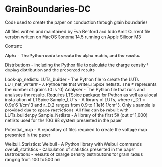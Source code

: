 # GrainBoundaries-DC
 Code used to create the paper on conduction through grain boundaries

 All files written and maintained by Eva Benford and Iddo Amit
 Current file version written on MacOS Sonoma 14.5 running on Apple Silicon M3

 Content:
    
   Alpha - The Python code to create the alpha matrix, and the results.
 	
   Distributions - including the Python file to calculate the charge density / doping distribution and the presented results
 	
   Look-up_netlists:
 		LUTs_builder - The Python file to create the LUTs
 		LUT_net_writer# - A Python file that write LTSpice netlists. The # represents the number of grains (0 is 10)
 		Analyser - The Python file that runs and analyses the results. Requires LTSpice package for Python as well as a local installation of LTSpice
 		Sample_LUTs - A library of LUTs, where n_D,1 = 0.9e16 1/cm^3 and n_D,2 ranges from 0.9 to 1.1e16 1/cm^3. Only a sample is provided due to space restrictions. All files can be rebuilt with LUTs_builder.py
 		Sample_Netlists - A library of the first 50 (out of 1,000) netlists used for the 10G:9B system presented in the paper
 	
   Potential_map - A repository of files required to create the voltage map presented in the paper
 
   Weibull_Statistics:
 		Weibull - A Python library with Weibull commands
 		overall_statistics - Calculation of statistics presented in the paper
 		Distributions - Results of charge density distributions for grain radius ranging from 100 to 500 nm

